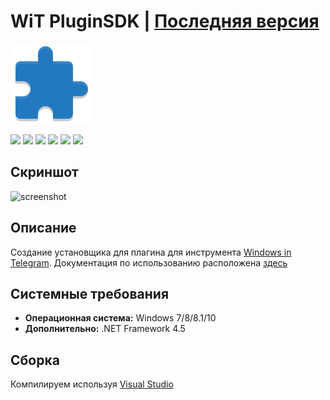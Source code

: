 # WiT PluginSDK | [Последняя версия](https://github.com/Zalexanninev15/WiT-PluginSDK/releases/latest)

![](https://github.com/Zalexanninev15/WiT-PluginSDK/blob/main/WiT-PluginSDK_Logo.png?raw=true)

[![](https://img.shields.io/badge/OS-Windows-informational?logo=windows)](https://github.com/Zalexanninev15/WiT-PluginSDK)
[![](https://img.shields.io/github/v/release/Zalexanninev15/WiT-PluginSDK)](https://github.com/Zalexanninev15/WiT-PluginSDK/releases/latest)
[![](https://img.shields.io/github/downloads/Zalexanninev15/WiT-PluginSDK/total.svg)](https://github.com/Zalexanninev15/WiT-PluginSDK/releases)
[![](https://img.shields.io/github/last-commit/Zalexanninev15/WiT-PluginSDK)](https://github.com/Zalexanninev15/WiT-PluginSDK/commits/master)
[![](https://img.shields.io/badge/license-MIT-blue.svg)](LICENSE)
[![](https://img.shields.io/badge/donate-Buy_Me_a_Coffee-F94400.svg)](https://zalexanninev15.jimdofree.com/buy-me-a-coffee)

## Скриншот
![screenshot](https://i.imgur.com/n9XwZlb.png)

## Описание

Создание установщика для плагина для инструмента [Windows in Telegram](https://zalexanninev15.jimdofree.com/%D0%BF%D1%80%D0%B8%D0%BB%D0%BE%D0%B6%D0%B5%D0%BD%D0%B8%D1%8F-%D0%B8-%D0%B8%D0%B3%D1%80%D1%8B/windows-in-telegram). Документация по использованию расположена [здесь](https://teletype.in/@zalexanninev15/wit3_create_plugin_pluginapi_1.0)

## Системные требования

* **Операционная система:** Windows 7/8/8.1/10
* **Дополнительно:** .NET Framework 4.5

## Сборка
 
Компилируем используя [Visual Studio](https://visualstudio.microsoft.com/vs)
